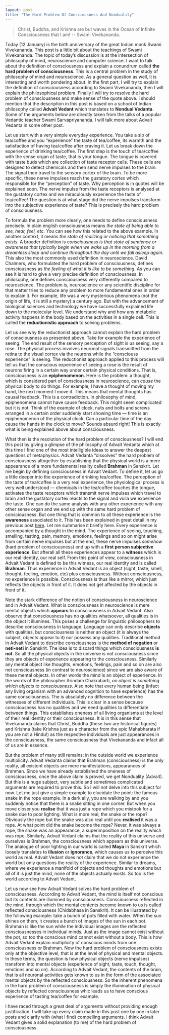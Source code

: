 ```yaml
---
layout: post
title: "The Hard Problem Of Consciousness And Nonduality"
---
```

> Christ, Buddha, and Krishna are but waves in the Ocean of Infinite Consciousness that I am! -- Swami Vivekananda.

Today (12 January) is the birth anniversary of the great Indian monk Swami Vivekananda. This post is a little bit about the teachings of Swami Vivekananda. The topic of today’s discussion is at the intersection of philosophy of mind, neuroscience and computer science. I want to talk about the definition of consciousness and explain a conundrum called **the hard problem of consciousness**. This is a central problem in the study of philosophy of mind and neuroscience. As a general question as well, it is interesting and worth pondering about. In the first part, I will try to explain the definition of consciousness according to Swami Vivekananda, then I will explain the philosophical problem. Finally I will try to resolve the hard problem of consciousness and make sense of the quote above. I should mention that the description in this post is based on a school of Indian philosophy called **Advait Vedant** which translates to **Nondual Vedanta**. Some of the arguments below are directly taken from the talks of a popular Vedantic teacher Swami Sarvapriyananda. I will talk more about Advait Vedanta in some other post. 

Let us start with a very simple everyday experience. You take a sip of tea/coffee and you “experience” the taste of tea/coffee, its warmth and the satisfaction of having tea/coffee after craving it. Let us break down the experience of drinking tea/coffee. The first step is the touch of tea/coffee with the sense organ of taste, that is your tongue. The tongue is covered with taste buds which are collection of taste receptor cells. These cells are designed to detect chemicals and then send nerve impulses to the brain. The signal then travel to the sensory cortex of the brain. To be more specific, these nerve impulses reach the gustatory cortex which responsible for the “perception” of taste. Why perception is in quotes will be explained soon. The nerve impulse from the taste receptors is analysed at the gustatory cortex and we miraculously experience the taste of tea/coffee! The question is at what stage did the nerve impulses transform into the subjective experience of taste? This is precisely the hard problem of consciousness. 

To formula the problem more clearly, one needs to define consciousness precisely. In plain english consciousness means _the state of being able to see, hear, feel, etc._ You can see how this related to the above example. In another context, it means _the state of realizing or noticing that something exists_. A broader definition is _consciousness is that state of sentience or awareness that typically begin when we wake up in the morning from a dreamless sleep and continue throughout the day until we fall asleep again_. This also the most commonly used definition in neuroscience.  David Chalmers, who formulated the hard problem of consciousness, defines consciousness as _the feeling of what it is like to be something_. As you can see it is hard to give a very precise definition of consciousness. In philosophy, one defines consciousness very differently compared to neuroscience. The problem is, neuroscience or any scientific discipline for that matter tries to reduce any problem to more fundamental ones in order to explain it. For example, life was a very mysterious phenomena (not the origin of life, it is still a mystery) a century ago. But with the advancement of biological sciences and technology we have successfully explained life down to the molecular level. We understand why and how any metabolic activity happens in the body based on the activities in a single cell. This is called the **reductionistic approach** to solving problems.
 
Let us see why the reductionist approach cannot explain the hard problem of consciousness as presented above. Take for example the experience of seeing. The end result of the sensory perception of sight is us seeing, say a rose. The physical process involves neuronal signals transmitted from the retina to the visual cortex via the neurons while the “consciouss experience” is seeing. The reductionist approach applied to this process will tell us that the conscious experience of seeing a rose is the result of neurons firing in a certain way under certain physical conditions. That is, consciousness is an **epiphenomenon**. Here is the problem: a thought, which is considered part of consciousness in neuroscience, can _cause_ the physical body to do things. For example, I have a thought of moving my hand, the next moment I move it. This means that mental thoughts has causal feedback. This is a contradiction. In philosophy of mind, epiphenomena cannot have cause feedback. This might seem complicated but it is not. Think of the example of clock, nuts and bolts and screws arranged in a certain order suddenly start showing time — time is an epiphenomenon of the physical clock. Can a particular time of the day cause the hands in the clock to move? Sounds absurd right! This is exactly what is being explained above about consciousness. 

What then is the resolution of the hard problem of consciousness? I will end this post by giving a glimpse of the philosophy of Advait Vedanta which at this time I find one of the most intelligible ideas to answer the deepest questions of metaphysics. Advait Vedanta “dissolves” the hard problem of consciousness altogether by establishing that the physical world is a mere appearance of a more fundamental reality called **Brahman** in Sanskrit. Let me begin by defining consciousness in Advait Vedant. To define it, let us go a little deeper into the experience of drinking tea/coffee. The perception of the taste of tea/coffee is a very real experience, the physiological process is very well understood — chemicals in the tea/coffee touches the tongue, activates the taste receptors which transmit nerve impulses which travel to brain and the gustatory cortex reacts to the signal and voila we experience the taste. One can do the same analysis with any other experience with any other sense organ and we end up with the same hard problem of consciousness. But one thing that is common to all these experience is the **awareness** associated to it. This has been explained in great detail in my previous post [here](https://ranveer14.github.io/philosophy/2021/05/21/who-am-I/). Let me summarise it briefly here. Every experience is accompanied by a thought in the mind. The experience of seeing, touching, smelling, tasting, pain, memory, emotions, feelings and so on might arise from certain nerve impulses but at the end, these nerve impulses _somehow_ (hard problem of consciousness) end up with a **first person subjective experience**. But afterall all these experiences appear to a **witness** which is our real identity, our real self.  From this point of view, consciousness in Advait Vedant is defined to be this witness, our real identity and is called **Brahman**. Thus experience in Advait Vedant is an object (sight, taste, smell, thought, feeling, emotion, etc) plus consciousness. Without consciousness, no experience is possible. Consciousness is thus like a mirror, which just reflects the objects in front of it. It does not get affected by the objects in front of it. 

Note the stark difference of the notion of consciousness in neuroscience and in Advait Vedant. What is consciousness in neuroscience is mere mental objects which **appears** to consciousness in Advait Vedant. Also observe that consciousness has no qualities whatsoever, all qualities is in the object it illumines. This poses a challenge for linguistic philosophers to describe consciousness in language. Language can only describe **objects** with qualities, but consciousness is neither an object (it is always the subject, objects appear to it) nor possess any qualities. Traditional method in Advait Vedant to describe consciousness is the **method of negation** or **neti-neti** in Sanskrit. The idea is to discard things which consciousness **is not**. So all the physical objects in the universe is not consciousness since they are objects of experience appearing to the consciousness. Similarly any mental object like thoughts, emotions, feelings, pain and so on are also not consciousness (in contrast to neuroscience) since we are also aware of these mental objects. In other words the mind is an object of experience. In the words of the philosopher Arindam Chakrabarti, _an object is something which objects to consciousness_. Also note that every human being (infact any living organism with an advanced cognition to have experience) has the same consciousness. The is absolutely no difference between the witnesses of different individuals. This is clear in a sense because consciousness has no qualities and we need qualities to differentiate between things. This establishes oneness of all living organisms at the level of their real identity or their consciousness. It is in this sense that Vivekananda claims that Christ, Buddha (these two are historical figures) and Krishna (take Krishna just as a character from the epic Mahabharata if you are not a Hindu!) as the respective individuals are just appearances in the consciousness, the same consciousness that Vivekananda and infact all of us are in essence. 

But the problem of many still remains: in the outside world we experience multiplicity. Advait Vedanta claims that Brahman (consciousness) is the only reality, all existent objects are mere manifestations, appearances of Brahman. Since we have already established the oneness of consciousness, once the above claim is proved, we get Nonduality (Advait). But this is a huge subject, very subtle and sometimes complicated arguments are required to prove this. So I will not delve into this subject for now. Let me just give a simple example to elucidate the point: the famous snake in the rope example. In a dark ally, you are walking by and you suddenly notice that there is a snake sitting in one corner. But when you move closer you **realise** that it was just a rope which you mistook for a snake due to poor lighting. What is more real, the snake or the rope? Obviously the rope but the snake was also real until you **realised** it was a rope. At what point did the snake become the rope? Never, it was always a rope, the snake was an appearance, a superimposition on the reality which was rope. Similarly, Advait Vedant claims that the reality of this universe and ourselves is Brahman, the consciousness which appears as this universe. The analogue of poor lighting in our world is called **Maya** in Sanskrit which loosely translates to **illusion** or **ignorance**, which causes us to perceive this world as real. Advait Vedant does not claim that we do not experience the world but only questions the reality of the experience. Similar to dreams, where we experience a manifold of objects and thoughts and emotions but all of it is just the mind, none of the objects actually exists. So too is the world according to Advait Vedant.       

Let us now see how Advait Vedant solves the hard problem of consciousness. According to Advait Vedant, the mind is itself not conscious but its contents are illumined by consciousness. Consciousness reflected in the mind, through which the mental contents become known to us is called reflected consciousness (Chidabhasa in Sanskrit). It can be illustrated by the following example: take a bunch of pots filled with water. When the sun shines on them, it creates a bunch of images of the sun in each pot. Brahman is like the sun while the individual images are the reflected consciousnesses in individual minds. Just as the image cannot exist without the pot, so too the conscious mind cannot exist without a body. This is how Advait Vedant explain multiplicity of conscious minds from one consciousness or Brahman. Now the hard problem of consciousness exists only at the objective level, that is at the level of physical and mental objects. In these terms, the question is how physical objects (nerve impulses) transform into mental objects (experience of sight, taste, touch, thought, emotions and so on). According to Advait Vedant, the contents of the brain, that is all neuronal activities gets known to us in the form of the associated mental objects by the reflected consciousness. So the inherent phenomena in the hard problem of consciousness is simply the illumination of physical objects by reflected consciousness whic leads us to have conscious experience of tasting tea/coffee for example. 

I have raced through a great deal of arguments without providing enough justification. I will take up every claim made in this post one by one in later posts and clarify with (what I find) compelling arguments. I think Advait Vedant gives a solid explanation (to me) of the hard problem of consciousness.








  
 

   

